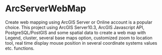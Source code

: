 # ArcServerWebMap
Create web mapping using ArcGIS Server or Online account is a popular choice. This project using ArcGIS Server10.3, ArcGIS Javascript API, PostgreSQL/PostGIS and some spatial data to create a web map with Legend, cluster, several base maps option, customized zoom to location tool, real time display mouse position in several coordinate systems values etc. functions.


